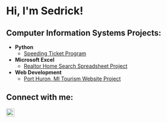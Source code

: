 <h1>Hi, I'm Sedrick! <br/><a </a></h1>

<h2>Computer Information Systems Projects:</h2>

- <b>Python</b>
  - [Speeding Ticket Program](https://github.com/joshmadakor1/Package-Delivery-Pathfinding-Algorithm)
- <b>Microsoft Excel</b>
  - [Realtor Home Search Spreadsheet Project](https://github.com/joshmadakor1/Package-Delivery-Pathfinding-Algorithm)
- <b>Web Development</b>
  - [Port Huron, MI Tourism Website Project](https://github.com/joshmadakor1/Package-Delivery-Pathfinding-Algorithm)

<h2>Connect with me:</h2>


[<img align="left" alt="JoshMadakor | LinkedIn" width="22px" src="https://cdn.jsdelivr.net/npm/simple-icons@v3/icons/linkedin.svg" />][linkedin]



[linkedin]: https://linkedin.com/in/joshmadakor

<!--
**joshmadakor1/joshmadakor1** is a ✨ _special_ ✨ repository because its `README.md` (this file) appears on your GitHub profile.

Here are some ideas to get you started:

- 🔭 I’m currently working on ...
- 🌱 I’m currently learning ...
- 👯 I’m looking to collaborate on ...
- 🤔 I’m looking for help with ...
- 💬 Ask me about ...
- 📫 How to reach me: ...
- 😄 Pronouns: ...
- ⚡ Fun fact: ...
-->
